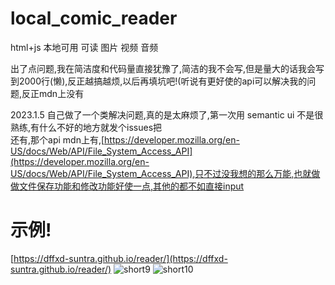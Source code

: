 # local_comic_reader
html+js 本地可用 可读 图片 视频 音频

出了点问题,我在简洁度和代码量直接犹豫了,简洁的我不会写,但是量大的话我会写到2000行(懒),反正越搞越烦,以后再填坑吧!(听说有更好使的api可以解决我的问题,反正mdn上没有

2023.1.5 自己做了一个类解决问题,真的是太麻烦了,第一次用 semantic ui 不是很熟练,有什么不好的地方就发个issues把  
还有,那个api mdn上有,[https://developer.mozilla.org/en-US/docs/Web/API/File_System_Access_API](https://developer.mozilla.org/en-US/docs/Web/API/File_System_Access_API),只不过没我想的那么万能,也就做做文件保存功能和修改功能好使一点,其他的都不如直接input

# 示例!
[https://dffxd-suntra.github.io/reader/](https://dffxd-suntra.github.io/reader/)
![short9](https://user-images.githubusercontent.com/47025714/210682764-705f9c52-b44d-4554-8249-eab45690eb06.gif)
![short10](https://user-images.githubusercontent.com/47025714/210682780-1a4d0a2a-0014-4b0b-8d41-c96e8728bf84.gif)
